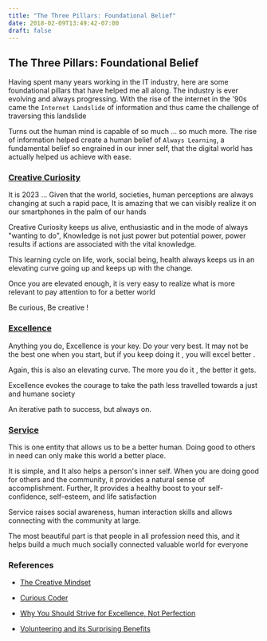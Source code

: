 ```yaml
---
title: "The Three Pillars: Foundational Belief"
date: 2018-02-09T13:49:42-07:00
draft: false
---
```


## The Three Pillars: Foundational Belief

Having spent many years working in the IT industry, here are some foundational pillars that have helped me all along. The industry is ever evolving and always progressing. With the rise of the internet in the '90s came the `Internet Landslide` of information and thus came the challenge of traversing this landslide

Turns out the human mind is capable of so much ... so much more. The rise of information helped create a human belief of `Always Learning`, a fundamental belief
so engrained in our inner self, that the digital world has actually helped us achieve with ease.

### <ins> **Creative Curiosity** </ins>

It is 2023 ...
Given that the world, societies, human perceptions are always changing at such a rapid pace, It is amazing that we can visibly realize it on our smartphones in the palm of our hands

Creative Curiosity keeps us alive, enthusiastic and in the mode of always "wanting to do", Knowledge is not just power but potential power, power results if
actions are associated with the vital knowledge.

This learning cycle on life, work, social being, health always keeps us in an elevating curve going up and keeps up with the change.

Once you are elevated enough, it is very easy to realize what is more relevant to pay attention to for a better world

Be curious, Be creative !

### <ins> **Excellence** </ins>

Anything you do, Excellence is your key. Do your very best. It may not be the best one when you start, but if you keep doing it , you will excel better .

Again, this is also an elevating curve. The more you do it , the better it gets.

Excellence evokes the courage to take the path less travelled towards a just and humane society

An iterative path to success, but always on.

### <ins> **Service** </ins>

This is one entity that allows us to be a better human. Doing good to others in need can only make this
world a better place.

It is simple, and It also helps a person's inner self. When you are doing good for others and the community, it  provides a natural sense of accomplishment. Further, It provides a healthy boost to your self-confidence, self-esteem, and life satisfaction

Service raises social awareness, human interaction skills and allows connecting with the community at large.

The most beautiful part is that people in all profession need this, and it helps build a much much socially connected valuable world for everyone

### References

- [The Creative Mindset](https://www.creativitywakeup.com/blog/curiosity)
- [Curious Coder](https://davidamos.dev/how-to-stay-curious-as-a-coder/)

- [Why You Should Strive for Excellence, Not Perfection](https://psychcentral.com/blog/imperfect/2019/09/why-you-should-strive-for-excellence-not-perfection)

- [Volunteering and its Surprising Benefits](https://www.helpguide.org/articles/healthy-living/volunteering-and-its-surprising-benefits.htm)
